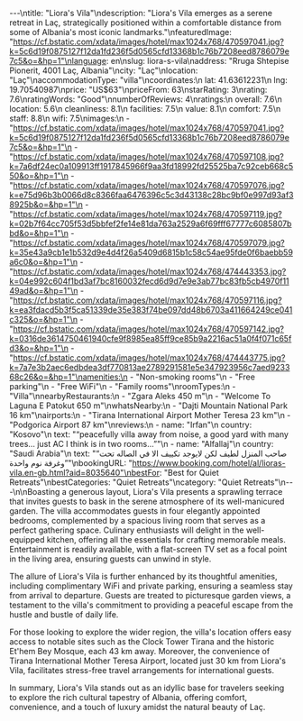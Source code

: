 ---\ntitle: "Liora's Vila"\ndescription: "Liora's Vila emerges as a serene retreat in Laç, strategically positioned within a comfortable distance from some of Albania's most iconic landmarks."\nfeaturedImage: "https://cf.bstatic.com/xdata/images/hotel/max1024x768/470597041.jpg?k=5c6d19f0875127f12da1fd236f5d0565cfd13368b1c76b7208eed8786079e7c5&o=&hp=1"\nlanguage: en\nslug: liora-s-vila\naddress: "Rruga Shtepise Pionerit, 4001 Laç, Albania"\ncity: "Laç"\nlocation: "Laç"\naccommodationType: "villa"\ncoordinates:\n  lat: 41.63612231\n  lng: 19.70540987\nprice: "US$63"\npriceFrom: 63\nstarRating: 3\nrating: 7.6\nratingWords: "Good"\nnumberOfReviews: 4\nratings:\n  overall: 7.6\n  location: 5.6\n  cleanliness: 8.1\n  facilities: 7.5\n  value: 8.1\n  comfort: 7.5\n  staff: 8.8\n  wifi: 7.5\nimages:\n  - "https://cf.bstatic.com/xdata/images/hotel/max1024x768/470597041.jpg?k=5c6d19f0875127f12da1fd236f5d0565cfd13368b1c76b7208eed8786079e7c5&o=&hp=1"\n  - "https://cf.bstatic.com/xdata/images/hotel/max1024x768/470597108.jpg?k=7a6df24ec0a109913ff1917845966f9aa3fd18992fd25525ba7c92ceb668c550&o=&hp=1"\n  - "https://cf.bstatic.com/xdata/images/hotel/max1024x768/470597076.jpg?k=e75d96b3b0066d8c8366faa6476396c5c3d43138c28bc9bf0e997d93af38925b&o=&hp=1"\n  - "https://cf.bstatic.com/xdata/images/hotel/max1024x768/470597119.jpg?k=02b7f64cc705f53d5bbfef2fe14e81da763a2529a6f69fff67777c6085807bbd&o=&hp=1"\n  - "https://cf.bstatic.com/xdata/images/hotel/max1024x768/470597079.jpg?k=35e43a9cb1e1b532d9e4d4f26a5409d6815b1c58c54ae95fde0f6baebb59a6c0&o=&hp=1"\n  - "https://cf.bstatic.com/xdata/images/hotel/max1024x768/474443353.jpg?k=04e992c604f1bd3af7bc8160032fecd6d9d7e9e3ab77bc83fb5cb4970f1149ad&o=&hp=1"\n  - "https://cf.bstatic.com/xdata/images/hotel/max1024x768/470597116.jpg?k=ea3fdacd5b3f5ca51339de35e383f74be097dd48b6703a411664249ce041c325&o=&hp=1"\n  - "https://cf.bstatic.com/xdata/images/hotel/max1024x768/470597142.jpg?k=0316de3614750461940cfe9f8985ea85ff9ce85b9a2216ac51a0f4f071c65fd3&o=&hp=1"\n  - "https://cf.bstatic.com/xdata/images/hotel/max1024x768/474443775.jpg?k=7a7e3b2aec6edbdea3df770813ae2789291581e5e347923956c7aed923368c26&o=&hp=1"\namenities:\n  - "Non-smoking rooms"\n  - "Free parking"\n  - "Free WiFi"\n  - "Family rooms"\nroomTypes:\n  - "Villa"\nnearbyRestaurants:\n  - "Zgara Aleks 450 m"\n  - "Welcome To Laguna E Patokut 650 m"\nwhatsNearby:\n  - "Dajti Mountain National Park 16 km"\nairports:\n  - "Tirana International Airport Mother Teresa 23 km"\n  - "Podgorica Airport 87 km"\nreviews:\n  - name: "Irfan"\n    country: "Kosovo"\n    text: "“peacefully villa away from noise, a good yard with many trees… just AC I think is in two rooms…”"\n  - name: "Alfallaj"\n    country: "Saudi Arabia"\n    text: "“صاحب المنزل لطيف لكن لايوجد تكييف الا في الصاله تحت وغرفة نوم واحدة”"\nbookingURL: "https://www.booking.com/hotel/al/lioras-vila.en-gb.html?aid=8035640"\nbestFor: "Best for Quiet Retreats"\nbestCategories: "Quiet Retreats"\ncategory: "Quiet Retreats"\n---\n\nBoasting a generous layout, Liora's Vila presents a sprawling terrace that invites guests to bask in the serene atmosphere of its well-manicured garden. The villa accommodates guests in four elegantly appointed bedrooms, complemented by a spacious living room that serves as a perfect gathering space. Culinary enthusiasts will delight in the well-equipped kitchen, offering all the essentials for crafting memorable meals. Entertainment is readily available, with a flat-screen TV set as a focal point in the living area, ensuring guests can unwind in style.

The allure of Liora's Vila is further enhanced by its thoughtful amenities, including complimentary WiFi and private parking, ensuring a seamless stay from arrival to departure. Guests are treated to picturesque garden views, a testament to the villa's commitment to providing a peaceful escape from the hustle and bustle of daily life.

For those looking to explore the wider region, the villa's location offers easy access to notable sites such as the Clock Tower Tirana and the historic Et'hem Bey Mosque, each 43 km away. Moreover, the convenience of Tirana International Mother Teresa Airport, located just 30 km from Liora's Vila, facilitates stress-free travel arrangements for international guests.

In summary, Liora's Vila stands out as an idyllic base for travelers seeking to explore the rich cultural tapestry of Albania, offering comfort, convenience, and a touch of luxury amidst the natural beauty of Laç.